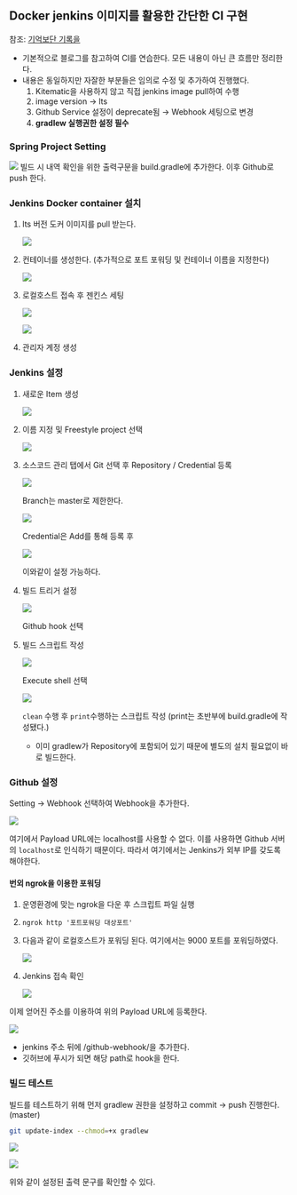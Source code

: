## Docker jenkins 이미지를 활용한 간단한 CI 구현

참조: [기억보단 기록을](https://jojoldu.tistory.com/139)

- 기본적으로 블로그를 참고하여 CI를 연습한다. 모든 내용이 아닌 큰 흐름만 정리한다.
- 내용은 동일하지만 자잘한 부분들은 임의로 수정 및 추가하여 진행했다.
    1. Kitematic을 사용하지 않고 직접 jenkins image pull하여 수행
    2. image version → lts
    3. Github Service 설정이 deprecate됨 → Webhook 세팅으로 변경
    4. **gradlew 실행권한 설정 필수**

### Spring Project Setting

![](./img/1.png)
빌드 시 내역 확인을 위한 출력구문을 build.gradle에 추가한다. 이후 Github로 push 한다.

### Jenkins Docker container 설치

1. lts 버전 도커 이미지를 pull 받는다.

    ![](./img/2.png)

2. 컨테이너를 생성한다. (추가적으로 포트 포워딩 및 컨테이너 이름을 지정한다)

    ![](./img/3.png)

3. 로컬호스트 접속 후 젠킨스 세팅

    ![](./img/4.png)

    ![](./img/5.png)

4. 관리자 계정 생성

### Jenkins 설정

1. 새로운 Item 생성

    ![](./img/6.png)

2. 이름 지정 및 Freestyle project 선택

    ![](./img/7.png)

3. 소스코드 관리 탭에서 Git 선택 후 Repository / Credential 등록

    ![](./img/8.png)

    Branch는 master로 제한한다.

    ![](./img/9.png)

    Credential은 Add를 통해 등록 후 

    ![](./img/10.png)

    이와같이 설정 가능하다.

4. 빌드 트리거 설정

    ![](./img/11.png)

    Github hook 선택

5. 빌드 스크립트 작성

    ![](./img/12.png)

    Execute shell 선택

    ![](./img/13.png)

    `clean` 수행 후 `print`수행하는 스크립트 작성 (print는 초반부에 build.gradle에 작성됐다.)

    - 이미 gradlew가 Repository에 포함되어 있기 때문에 별도의 설치 필요없이 바로 빌드한다.

### Github 설정

Setting → Webhook 선택하여 Webhook을 추가한다.

![](./img/14.png)

여기에서 Payload URL에는 localhost를 사용할 수 없다. 이를 사용하면 Github 서버의 `localhost`로 인식하기 때문이다. 따라서 여기에서는 Jenkins가 외부 IP를 갖도록 해야한다.

#### 번외 ngrok을 이용한 포워딩

1. 운영환경에 맞는 ngrok을 다운 후 스크립트 파일 실행
2. `ngrok http '포트포워딩 대상포트'`
3. 다음과 같이 로컬호스트가 포워딩 된다. 여기에서는 9000 포트를 포워딩하였다.

    ![](./img/15.png)

4. Jenkins 접속 확인

    ![](./img/16.png)

이제 얻어진 주소를 이용하여 위의 Payload URL에 등록한다.

![](./img/17.png)

- jenkins 주소 뒤에 /github-webhook/을 추가한다.
- 깃허브에 푸시가 되면 해당 path로 hook을 한다.

### 빌드 테스트

빌드를 테스트하기 위해 먼저 gradlew 권한을 설정하고 commit → push 진행한다. (master)

```bash
git update-index --chmod=+x gradlew
```

![](./img/18.png)

![](./img/19.png)

위와 같이 설정된 출력 문구를 확인할 수 있다.